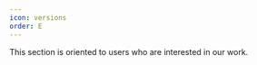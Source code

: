 ```yaml
---
icon: versions
order: E
--- 
```


This section is oriented to users who are interested in our work.
